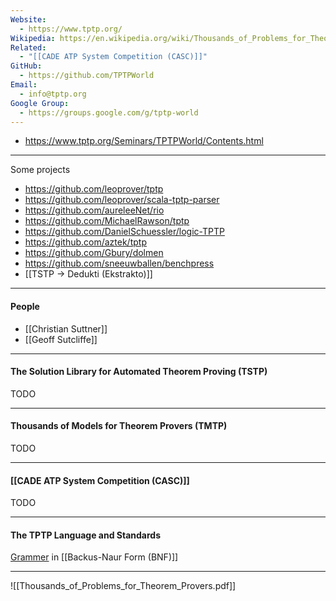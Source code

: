 ```yaml
---
Website:
  - https://www.tptp.org/
Wikipedia: https://en.wikipedia.org/wiki/Thousands_of_Problems_for_Theorem_Provers
Related:
  - "[[CADE ATP System Competition (CASC)]]"
GitHub:
  - https://github.com/TPTPWorld
Email:
  - info@tptp.org
Google Group:
  - https://groups.google.com/g/tptp-world
---
```

- https://www.tptp.org/Seminars/TPTPWorld/Contents.html

---
Some projects
- https://github.com/leoprover/tptp
- https://github.com/leoprover/scala-tptp-parser
- https://github.com/aureleeNet/rio
- https://github.com/MichaelRawson/tptp
- https://github.com/DanielSchuessler/logic-TPTP
- https://github.com/aztek/tptp
- https://github.com/Gbury/dolmen
- https://github.com/sneeuwballen/benchpress
- [[TSTP -> Dedukti (Ekstrakto)]]

---
#### People
- [[Christian Suttner]]
- [[Geoff Sutcliffe]]

---
#### The Solution Library for Automated Theorem Proving (TSTP)

TODO

---
#### Thousands of Models for Theorem Provers (TMTP)

TODO


---
#### [[CADE ATP System Competition (CASC)]]

TODO

---

#### The TPTP Language and Standards
[Grammer](http://www.tptp.org/TPTP/SyntaxBNF.html) in [[Backus-Naur Form (BNF)]]

---


![[Thousands_of_Problems_for_Theorem_Provers.pdf]]